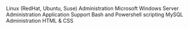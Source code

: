 Linux (RedHat, Ubuntu, Suse) Administration
Microsoft Windows Server Administration
Application Support
Bash and Powershell scripting
MySQL Administration
HTML & CSS
